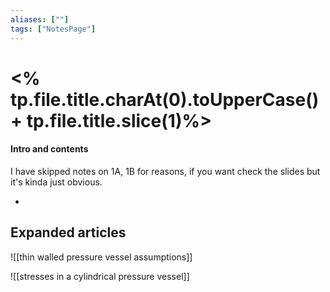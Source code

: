 ```yaml
---
aliases: [""]
tags: ["NotesPage"]
---
```


# <% tp.file.title.charAt(0).toUpperCase() + tp.file.title.slice(1)%>

#### Intro and contents
I have skipped notes on 1A, 1B for reasons, if you want check the slides but it's kinda just obvious.

- 


## Expanded articles
![[thin walled pressure vessel assumptions]]

![[stresses in a cylindrical pressure vessel]]